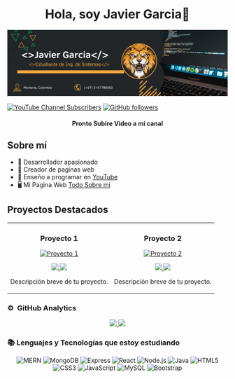 <div align="center">
  <h1 align="center">Hola, soy Javier Garcia👋</h1>
</div>
<img src="https://github.com/javiergarciam1/javiergarciam1/blob/main/header.png" alt="Imagen de portada">

[![YouTube Channel Subscribers](https://img.shields.io/youtube/channel/subscribers/UCGAR4x0fLX_gjZ_UOGIt0mA?style=social)](https://www.youtube.com/channel/UCaUci8LvUstUTfFCt2_ZlJQ)
[![GitHub followers](https://img.shields.io/github/followers/javiergarciam1?style=social)](https://github.com/javiergarciam1)

<div align="center">
  <h4 align="center">Pronto Subire Video a mi canal</h4>
</div>

## Sobre mí

- 🌟 Desarrollador apasionado
- 📲 Creador de paginas web
- 🎥 Enseño a programar en [YouTube](https://www.youtube.com/@JavierGarcia_)
- 🖥️ Mi Pagina Web [Todo Sobre mi](https://tusitio.com/blog)


## Proyectos Destacados
<table>
<tr>
  <td width="50%">
    <h3 align="center">Proyecto 1</h3>
    <div align="center">
      <a href="https://github.com/tuUsuario/tu-proyecto-1" target="_blank"><img src="https://link-a-tu-imagen.com/imagen1.jpg" width="400" alt="Proyecto 1"></a>
      <p>
        <a href="https://github.com/tuUsuario/tu-proyecto-1" target="_blank">
          <img src="https://img.shields.io/badge/CÓDIGO-ff9?style=for-the-badge&logo=github&logoColor=black">
        </a>
        <a href="https://youtu.be/tu-video-1" target="_blank">
          <img src="https://img.shields.io/badge/-YouTube-green?style=for-the-badge&color=fbfc40">
        </a>
      </p>
      <p>Descripción breve de tu proyecto.</p>
    </div>
  </td>

  <td width="50%">
    <h3 align="center">Proyecto 2</h3>
    <div align="center">
      <a href="https://github.com/tuUsuario/tu-proyecto-2" target="_blank"><img src="https://link-a-tu-imagen.com/imagen2.jpg" width="400" alt="Proyecto 2"></a>
      <p>
        <a href="https://github.com/tuUsuario/tu-proyecto-2" target="_blank">
          <img src="https://img.shields.io/badge/C%C3%93DIGO-80ffaa?style=for-the-badge&logo=github&logoColor=black">
        </a>
        <a href="https://youtu.be/tu-video-2" target="_blank">
          <img src="https://img.shields.io/badge/-YouTube-green?style=for-the-badge&color=3fFD7f">
        </a>
      </p>
      <p>Descripción breve de tu proyecto.</p>
    </div>
  </td>
</tr>
</table>

### ⚙️ &nbsp;GitHub Analytics

<p align="center">
<a href="https://github.com/javiergarciam1">
  <img height="180em" src="https://github-readme-stats-eight-theta.vercel.app/api?username=javiergarciam1&show_icons=true&theme=algolia&include_all_commits=true&count_private=true"/>
  <img height="180em" src="https://github-readme-stats-eight-theta.vercel.app/api/top-langs/?username=javiergarciam1&layout=compact&langs_count=8&theme=algolia"/>
</a>
</p>


### 📚 Lenguajes y Tecnologías que estoy estudiando

<div align="center">
  <img src="https://img.shields.io/badge/-MERN-333333?style=for-the-badge&logoColor=white" alt="MERN">
  <img src="https://img.shields.io/badge/-MongoDB-47A248?style=for-the-badge&logo=mongodb&logoColor=white" alt="MongoDB">
  <img src="https://img.shields.io/badge/-Express-000000?style=for-the-badge&logo=express&logoColor=white" alt="Express">
  <img src="https://img.shields.io/badge/-React-61DAFB?style=for-the-badge&logo=react&logoColor=black" alt="React">
  <img src="https://img.shields.io/badge/-Node.js-339933?style=for-the-badge&logo=node.js&logoColor=white" alt="Node.js">
  <img src="https://img.shields.io/badge/-Java-007396?style=for-the-badge&logo=java&logoColor=white" alt="Java">
  <img src="https://img.shields.io/badge/-HTML5-E34F26?style=for-the-badge&logo=html5&logoColor=white" alt="HTML5">
  <img src="https://img.shields.io/badge/-CSS3-1572B6?style=for-the-badge&logo=css3&logoColor=white" alt="CSS3">
  <img src="https://img.shields.io/badge/-JavaScript-F7DF1E?style=for-the-badge&logo=javascript&logoColor=black" alt="JavaScript">
  <img src="https://img.shields.io/badge/-MySQL-4479A1?style=for-the-badge&logo=mysql&logoColor=white" alt="MySQL">
  <img src="https://img.shields.io/badge/-Bootstrap-7952B3?style=for-the-badge&logo=bootstrap&logoColor=white" alt="Bootstrap">
</div>
